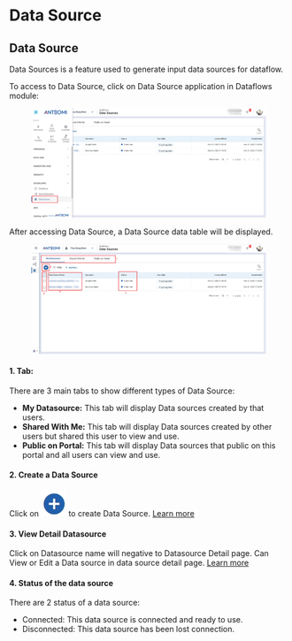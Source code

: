 # Data Source

## Data Source

Data Sources is a feature used to generate input data sources for dataflow.

To access to Data Source, click on Data Source application in Dataflows module:

<figure><img src="../../.gitbook/assets/image (1631).png" alt=""><figcaption></figcaption></figure>

After accessing Data Source, a Data Source data table will be displayed.

<figure><img src="../../.gitbook/assets/image (1625).png" alt=""><figcaption></figcaption></figure>

#### 1. Tab:

There are 3 main tabs to show different types of Data Source:

* **My Datasource:** This tab will display Data sources created by that users.
* **Shared With Me:** This tab will display Data sources created by other users but shared this user to view and use.
* **Public on Portal:** This tab will display Data sources that public on this portal and all users can view and use.

#### 2. Create a Data Source

Click on <img src="../../.gitbook/assets/image (459).png" alt="" data-size="line"> to create Data Source. [Learn more](create-a-data-source.md)

#### 3.  View Detail Datasource

Click on Datasource name will negative to Datasource Detail page. Can View or Edit a Data source in data source detail page. [Learn more](view-edit-a-data-source.md)

#### 4. Status of the data source

There are 2 status of a data source:

* Connected: This data source is connected and ready to use.
* Disconnected: This data source has been lost connection.


